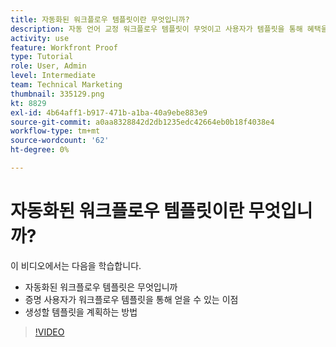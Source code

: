 ```yaml
---
title: 자동화된 워크플로우 템플릿이란 무엇입니까?
description: 자동 언어 교정 워크플로우 템플릿이 무엇이고 사용자가 템플릿을 통해 혜택을 볼 수 있는 방법을 알아봅니다. 생성할 템플릿 계획을 시작합니다.
activity: use
feature: Workfront Proof
type: Tutorial
role: User, Admin
level: Intermediate
team: Technical Marketing
thumbnail: 335129.png
kt: 8829
exl-id: 4b64aff1-b917-471b-a1ba-40a9ebe883e9
source-git-commit: a0aa8328842d2db1235edc42664eb0b18f4038e4
workflow-type: tm+mt
source-wordcount: '62'
ht-degree: 0%

---
```


# 자동화된 워크플로우 템플릿이란 무엇입니까?

이 비디오에서는 다음을 학습합니다.

* 자동화된 워크플로우 템플릿은 무엇입니까
* 증명 사용자가 워크플로우 템플릿을 통해 얻을 수 있는 이점
* 생성할 템플릿을 계획하는 방법

>[!VIDEO](https://video.tv.adobe.com/v/335129/?quality=12)

<!---
Learn More Icon
Automated workflow overview
Create and manage Automated Workflow templates
Configure a proof
--->
